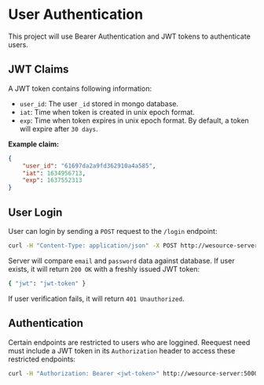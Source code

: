 # User Authentication

This project will use Bearer Authentication and JWT tokens to authenticate users.

## JWT Claims

A JWT token contains following information:

- `user_id`: The user `_id` stored in mongo database.
- `iat`: Time when token is created in unix epoch format.
- `exp`: Time when token expires in unix epoch format. By default, a token will expire after `30 days`.

**Example claim:**

```json
{
    "user_id": "61697da2a9fd362910a4a585",
    "iat": 1634956713,
    "exp": 1637552313
}
```

## User Login

User can login by sending a `POST` request to the `/login` endpoint:
```bash
curl -H "Content-Type: application/json" -X POST http://wesource-server:5000/login -d '{"email": "dummyuser", "password": "pwd"}'
```

Server will compare `email` and `password` data against database. If user exists, it will return `200 OK` with a freshly issued JWT token:
```bash
{ "jwt": "jwt-token" }
```

If user verification fails, it will return `401 Unauthorized`.

## Authentication

Certain endpoints are restricted to users who are loggined. Reequest need must include a JWT token in its `Authorization` header to access these restricted endpoints:
```bash
curl -H "Authorization: Bearer <jwt-token>" http://wesource-server:5000/restricted-resources
```
